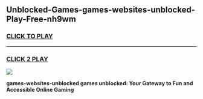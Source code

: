 
## Unblocked-Games-games-websites-unblocked-Play-Free-nh9wm
<h3>
<a href="https://premium76.site?title=games-websites-unblocked&ref=20A">CLICK TO PLAY</a></h3>
<hr>

<h3>
<a href="https://premium76.site?title=games-websites-unblocked&ref=20A">CLICK 2 PLAY</a>
  
</h3>

<a href="https://premium76.site?title=games-websites-unblocked&ref=20A"><img src="https://clearcache.store/games.png"></a>


**games-websites-unblocked games unblocked: Your Gateway to Fun and Accessible Online Gaming**
